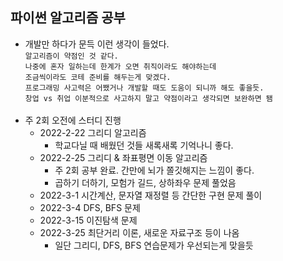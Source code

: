 ## 파이썬 알고리즘 공부

* 개발만 하다가 문득 이런 생각이 들었다.  
`알고리즘이 약점인 것 같다.`  
`나중에 혼자 일하는데 한계가 오면 취직이라도 해야하는데`  
`조금씩이라도 코테 준비를 해두는게 맞겠다.`  
`프로그래밍 사고력은 어쨌거나 개발할 때도 도움이 되니까 해도 좋을듯.`  
`창업 vs 취업 이분적으로 사고하지 말고 약점이라고 생각되면 보완하면 됌`
<br/><br/>
* 주 2회 오전에 스터디 진행
  * 2022-2-22 그리디 알고리즘
    * 학교다닐 때 배웠던 것들 새록새록 기억나니 좋다.
  * 2022-2-25 그리디 & 좌표평면 이동 알고리즘
    * 주 2회 공부 완료. 간만에 뇌가 쫄깃해지는 느낌이 좋다.
    * 곱하기 더하기, 모험가 길드, 상하좌우 문제 풀었음
  * 2022-3-1 시간계산, 문자열 재정렬 등 간단한 구현 문제 풀이
  * 2022-3-4 DFS, BFS 문제
  * 2022-3-15 이진탐색 문제
  * 2022-3-25 최단거리 이론, 새로운 자료구조 등이 나옴
    * 일단 그리디, DFS, BFS 연습문제가 우선되는게 맞을듯 